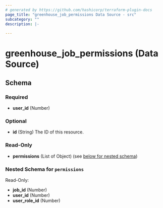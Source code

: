 ```yaml
---
# generated by https://github.com/hashicorp/terraform-plugin-docs
page_title: "greenhouse_job_permissions Data Source - src"
subcategory: ""
description: |-
  
---
```


# greenhouse_job_permissions (Data Source)





<!-- schema generated by tfplugindocs -->
## Schema

### Required

- **user_id** (Number)

### Optional

- **id** (String) The ID of this resource.

### Read-Only

- **permissions** (List of Object) (see [below for nested schema](#nestedatt--permissions))

<a id="nestedatt--permissions"></a>
### Nested Schema for `permissions`

Read-Only:

- **job_id** (Number)
- **user_id** (Number)
- **user_role_id** (Number)


